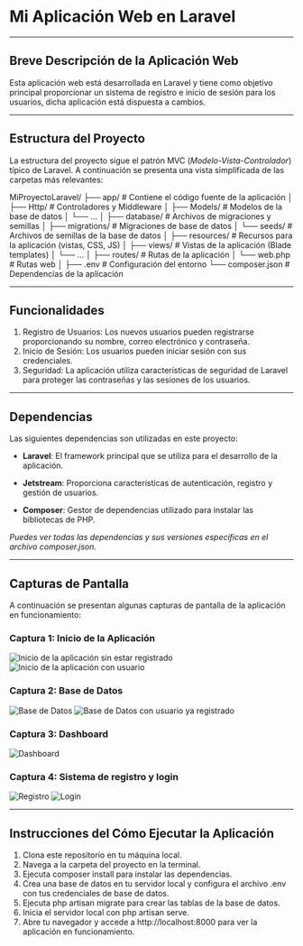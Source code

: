 # Mi Aplicación Web en Laravel

---

## Breve Descripción de la Aplicación Web
Esta aplicación web está desarrollada en Laravel y tiene como objetivo principal proporcionar un sistema de registro e inicio de sesión para los usuarios, dicha aplicación está dispuesta a cambios.

---

## Estructura del Proyecto

La estructura del proyecto sigue el patrón MVC (*Modelo-Vista-Controlador*) típico de Laravel. A continuación se presenta una vista simplificada de las carpetas más relevantes:

MiProyectoLaravel/
├── app/ # Contiene el código fuente de la aplicación
│ ├── Http/ # Controladores y Middleware
│ ├── Models/ # Modelos de la base de datos
│ └── ...
│
├── database/ # Archivos de migraciones y semillas
│ ├── migrations/ # Migraciones de base de datos
│ └── seeds/ # Archivos de semillas de la base de datos
│
├── resources/ # Recursos para la aplicación (vistas, CSS, JS)
│ ├── views/ # Vistas de la aplicación (Blade templates)
│ └── ...
│
├── routes/ # Rutas de la aplicación
│ └── web.php # Rutas web
│
├── .env # Configuración del entorno
└── composer.json # Dependencias de la aplicación

---

## Funcionalidades

1. Registro de Usuarios: Los nuevos usuarios pueden registrarse proporcionando su nombre, correo electrónico y contraseña.
2. Inicio de Sesión: Los usuarios pueden iniciar sesión con sus credenciales.
3. Seguridad: La aplicación utiliza características de seguridad de Laravel para proteger las contraseñas y las sesiones de los usuarios.

---

## Dependencias
Las siguientes dependencias son utilizadas en este proyecto:

- **Laravel**: El framework principal que se utiliza para el desarrollo de la aplicación.

- **Jetstream**: Proporciona características de autenticación, registro y gestión de usuarios.

- **Composer**: Gestor de dependencias utilizado para instalar las bibliotecas de PHP.

*Puedes ver todas las dependencias y sus versiones específicas en el archivo composer.json.*

---

## Capturas de Pantalla
A continuación se presentan algunas capturas de pantalla de la aplicación en funcionamiento:

### Captura 1: Inicio de la Aplicación
![Inicio de la aplicación sin estar registrado](MiProyectoLaravel\public\inicio.png)
![Inicio de la aplicación con usuario](MiProyectoLaravel\public\inicio2.png)

### Captura 2: Base de Datos
![Base de Datos](MiProyectoLaravel\public\BD.png)
![Base de Datos con usuario ya registrado](MiProyectoLaravel\public\BD_2.png)

### Captura 3: Dashboard
![Dashboard](MiProyectoLaravel\public\dashboard.png)

### Captura 4: Sistema de registro y login
![Registro](MiProyectoLaravel\public\registro.png)
![Login](MiProyectoLaravel\public\login.png)

---

## Instrucciones del Cómo Ejecutar la Aplicación

1. Clona este repositorio en tu máquina local.
2. Navega a la carpeta del proyecto en la terminal.
3. Ejecuta composer install para instalar las dependencias.
4. Crea una base de datos en tu servidor local y configura el archivo .env con tus credenciales de base de datos.
5. Ejecuta php artisan migrate para crear las tablas de la base de datos.
6. Inicia el servidor local con php artisan serve.
7. Abre tu navegador y accede a http://localhost:8000 para ver la aplicación en funcionamiento.